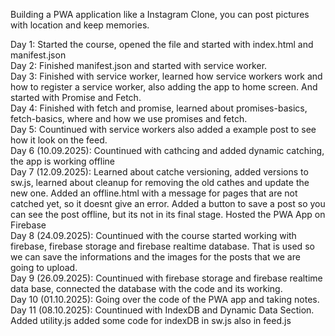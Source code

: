 Building a PWA application like a Instagram Clone, you can post pictures with location and keep memories.

Day 1: Started the course, opened the file and started with index.html and manifest.json
<br>
Day 2: Finished manifest.json and started with service worker.
<br>
Day 3: Finished with service worker, learned how service workers work and how to register a service worker, also adding the app to home
screen. And started with Promise and Fetch.
<br>
Day 4: Finished with fetch and promise, learned about promises-basics, fetch-basics, where and how we use promises and fetch.
<br>
Day 5: Countinued with service workers also added a example post to see how it look on the feed.
<br>
Day 6 (10.09.2025): Countinued with cathcing and added dynamic catching, the app is working offline 
<br>
Day 7 (12.09.2025): Learned about catche versioning, added versions to sw.js, learned about cleanup for removing the old cathes and update the new one. Added an offline.html with a message for pages that are not catched yet, so it doesnt give an error. Added a button to save a post so you can see the post offline, but its not in its final stage. Hosted the PWA App on Firebase 
<br>
Day 8 (24.09.2025): Countinued with the course started working with firebase, firebase storage and firebase realtime database. That is used so we can save the informations and the images for the posts that we are going to upload.
<br>
Day 9 (26.09.2025): Countinued with firebase storage and firebase realtime data base, connected the database with the code and its working.
<br>
Day 10 (01.10.2025): Going over the code of the PWA app and taking notes.
<br>
Day 11 (08.10.2025): Countinued with IndexDB and Dynamic Data Section. Added utility.js added some code for indexDB in sw.js also in feed.js